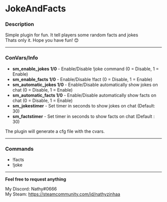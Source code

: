 # JokeAndFacts
### Description
Simple plugin for fun. It tell players some random facts and jokes  
Thats only it. Hope you have fun! 😊
***
### ConVars/Info
* **sm_enable_jokes 1/0** - Enable/Disable !joke command (0 = Disable, 1 = Enable)
* **sm_enable_facts 1/0** - Enable/Disable !fact (0 = Disable, 1 = Enable)  
* **sm_automatic_jokes 1/0** - Enable/Disable automatically show jokes on chat (0 = Disable, 1 = Enable)
* **sm_automatic_facts 1/0** - Enable/Disable automatically show facts on chat (0 = Disable, 1 = Enable)
* **sm_jokestimer** - Set timer in seconds to show jokes on chat (Default: 30)
* **sm_factstimer** - Set timer in seconds to show facts on chat (Default : 30)

The plugin will generate a cfg file with the cvars.
***
### Commands 
* !facts
* !joke

***
**Feel free to request anything**

My Discord: Nathy#0666  
My Steam: https://steamcommunity.com/id/nathyzinhaa  
